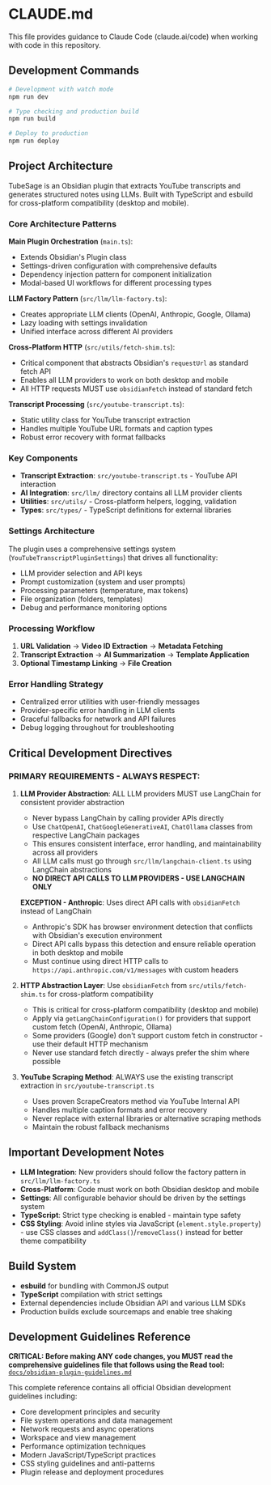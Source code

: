 # CLAUDE.md

This file provides guidance to Claude Code (claude.ai/code) when working with code in this repository.

## Development Commands

```bash
# Development with watch mode
npm run dev

# Type checking and production build
npm run build

# Deploy to production
npm run deploy
```

## Project Architecture

TubeSage is an Obsidian plugin that extracts YouTube transcripts and generates structured notes using LLMs. Built with TypeScript and esbuild for cross-platform compatibility (desktop and mobile).

### Core Architecture Patterns

**Main Plugin Orchestration** (`main.ts`):
- Extends Obsidian's Plugin class
- Settings-driven configuration with comprehensive defaults
- Dependency injection pattern for component initialization
- Modal-based UI workflows for different processing types

**LLM Factory Pattern** (`src/llm/llm-factory.ts`):
- Creates appropriate LLM clients (OpenAI, Anthropic, Google, Ollama)
- Lazy loading with settings invalidation
- Unified interface across different AI providers

**Cross-Platform HTTP** (`src/utils/fetch-shim.ts`):
- Critical component that abstracts Obsidian's `requestUrl` as standard fetch API
- Enables all LLM providers to work on both desktop and mobile
- All HTTP requests MUST use `obsidianFetch` instead of standard fetch

**Transcript Processing** (`src/youtube-transcript.ts`):
- Static utility class for YouTube transcript extraction
- Handles multiple YouTube URL formats and caption types
- Robust error recovery with format fallbacks

### Key Components

- **Transcript Extraction**: `src/youtube-transcript.ts` - YouTube API interaction
- **AI Integration**: `src/llm/` directory contains all LLM provider clients
- **Utilities**: `src/utils/` - Cross-platform helpers, logging, validation
- **Types**: `src/types/` - TypeScript definitions for external libraries

### Settings Architecture

The plugin uses a comprehensive settings system (`YouTubeTranscriptPluginSettings`) that drives all functionality:
- LLM provider selection and API keys
- Prompt customization (system and user prompts)
- Processing parameters (temperature, max tokens)
- File organization (folders, templates)
- Debug and performance monitoring options

### Processing Workflow

1. **URL Validation** → **Video ID Extraction** → **Metadata Fetching**
2. **Transcript Extraction** → **AI Summarization** → **Template Application**
3. **Optional Timestamp Linking** → **File Creation**

### Error Handling Strategy

- Centralized error utilities with user-friendly messages
- Provider-specific error handling in LLM clients
- Graceful fallbacks for network and API failures
- Debug logging throughout for troubleshooting

## Critical Development Directives

### **PRIMARY REQUIREMENTS - ALWAYS RESPECT:**

1. **LLM Provider Abstraction**: ALL LLM providers MUST use LangChain for consistent provider abstraction
   - Never bypass LangChain by calling provider APIs directly  
   - Use `ChatOpenAI`, `ChatGoogleGenerativeAI`, `ChatOllama` classes from respective LangChain packages
   - This ensures consistent interface, error handling, and maintainability across all providers
   - All LLM calls must go through `src/llm/langchain-client.ts` using LangChain abstractions
   - **NO DIRECT API CALLS TO LLM PROVIDERS - USE LANGCHAIN ONLY**
   
   **EXCEPTION - Anthropic**: Uses direct API calls with `obsidianFetch` instead of LangChain
   - Anthropic's SDK has browser environment detection that conflicts with Obsidian's execution environment
   - Direct API calls bypass this detection and ensure reliable operation in both desktop and mobile
   - Must continue using direct HTTP calls to `https://api.anthropic.com/v1/messages` with custom headers

2. **HTTP Abstraction Layer**: Use `obsidianFetch` from `src/utils/fetch-shim.ts` for cross-platform compatibility
   - This is critical for cross-platform compatibility (desktop and mobile)
   - Apply via `getLangChainConfiguration()` for providers that support custom fetch (OpenAI, Anthropic, Ollama)
   - Some providers (Google) don't support custom fetch in constructor - use their default HTTP mechanism
   - Never use standard fetch directly - always prefer the shim where possible

3. **YouTube Scraping Method**: ALWAYS use the existing transcript extraction in `src/youtube-transcript.ts`
   - Uses proven ScrapeCreators method via YouTube Internal API
   - Handles multiple caption formats and error recovery
   - Never replace with external libraries or alternative scraping methods
   - Maintain the robust fallback mechanisms

## Important Development Notes

- **LLM Integration**: New providers should follow the factory pattern in `src/llm/llm-factory.ts`
- **Cross-Platform**: Code must work on both Obsidian desktop and mobile
- **Settings**: All configurable behavior should be driven by the settings system
- **TypeScript**: Strict type checking is enabled - maintain type safety
- **CSS Styling**: Avoid inline styles via JavaScript (`element.style.property`) - use CSS classes and `addClass()`/`removeClass()` instead for better theme compatibility

## Build System

- **esbuild** for bundling with CommonJS output
- **TypeScript** compilation with strict settings
- External dependencies include Obsidian API and various LLM SDKs
- Production builds exclude sourcemaps and enable tree shaking

## Development Guidelines Reference

**CRITICAL: Before making ANY code changes, you MUST read the comprehensive guidelines file that follows using the Read tool:**
[`docs/obsidian-plugin-guidelines.md`](docs/obsidian-plugin-guidelines.md)

This complete reference contains all official Obsidian development guidelines including:
- Core development principles and security
- File system operations and data management  
- Network requests and async operations
- Workspace and view management
- Performance optimization techniques
- Modern JavaScript/TypeScript practices
- CSS styling guidelines and anti-patterns
- Plugin release and deployment procedures